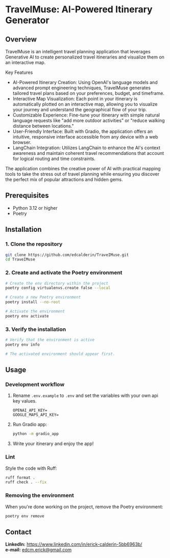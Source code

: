 # TravelMuse: AI-Powered Itinerary Generator

## Overview

TravelMuse is an intelligent travel planning application that leverages Generative AI to create personalized travel itineraries and visualize them on an interactive map.

Key Features

* AI-Powered Itinerary Creation: Using OpenAI's language models and advanced prompt engineering techniques, TravelMuse generates tailored travel plans based on your preferences, budget, and timeframe.
* Interactive Map Visualization: Each point in your itinerary is automatically plotted on an interactive map, allowing you to visualize your journey and understand the geographical flow of your trip.
* Customizable Experience: Fine-tune your itinerary with simple natural language requests like "add more outdoor activities" or "reduce walking distance between locations."
* User-Friendly Interface: Built with Gradio, the application offers an intuitive, responsive interface accessible from any device with a web browser.
* LangChain Integration: Utilizes LangChain to enhance the AI's context awareness and maintain coherent travel recommendations that account for logical routing and time constraints.

The application combines the creative power of AI with practical mapping tools to take the stress out of travel planning while ensuring you discover the perfect mix of popular attractions and hidden gems.

## Prerequisites
- Python 3.12 or higher
- Poetry

## Installation

### 1. Clone the repository
```bash
git clone https://github.com/edcalderin/TraveIMuse.git
cd TraveIMuse
```

### 2. Create and activate the Poetry environment
```bash
# Create the env directory within the project
poetry config virtualenvs.create false --local

# Create a new Poetry environment
poetry install --no-root

# Activate the environment
poetry env activate
```

### 3. Verify the installation
```bash
# Verify that the environment is active
poetry env info

# The activated environment should appear first.
```

## Usage

### Development workflow
1. Rename `.env.example` to `.env` and set the variables with your own api key values.
    ```
    OPENAI_API_KEY=
    GOOGLE_MAPS_API_KEY=
    ```

3. Run Gradio app:
    ```bash
    python -m gradio_app
    ```

3. Write your itinerary and enjoy the app!

### Lint
Style the code with Ruff:

```bash
ruff format .
ruff check . --fix
```
### Removing the environment
When you're done working on the project, remove the Poetry environment:

```bash
poetry env remove
```

## Contact
**LinkedIn:** https://www.linkedin.com/in/erick-calderin-5bb6963b/  
**e-mail:** edcm.erick@gmail.com